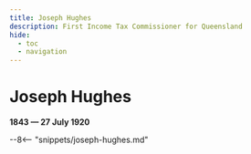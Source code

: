 ```yaml
---
title: Joseph Hughes
description: First Income Tax Commissioner for Queensland
hide:
  - toc
  - navigation 
---
```


# Joseph Hughes

**1843 — 27 July 1920**

--8<-- "snippets/joseph-hughes.md"
